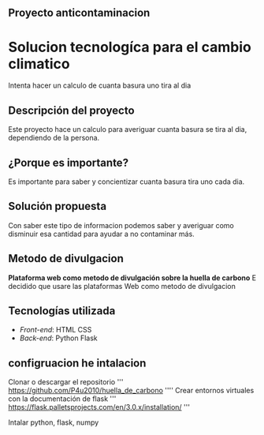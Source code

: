 ## Proyecto anticontaminacion

# Solucion tecnologíca para el cambio climatico 
Intenta hacer un calculo de cuanta basura uno tira al dia

## Descripción  del proyecto
Este proyecto hace un calculo para averiguar cuanta basura se tira al dia, dependiendo de la persona.

## ¿Porque es importante?
Es importante para saber y concientizar cuanta basura tira uno cada dia.

## Solución propuesta
Con saber este tipo de informacion podemos saber y averiguar como disminuir esa cantidad para ayudar a no contaminar más.

## Metodo de divulgacion
**Plataforma web como metodo de divulgación sobre la huella de carbono**
E decidido que usare las plataformas Web como metodo de divulgacion 
  
   
## Tecnologías utilizada
- *Front-end*: HTML CSS
- *Back-end*: Python Flask

## configruacion he intalacion
Clonar o descargar el repositorio ''' https://github.com/P4u2010/huella_de_carbono ''''
Crear entornos virtuales con la documentación de flask ''' https://flask.palletsprojects.com/en/3.0.x/installation/ '''

Intalar python, flask, numpy
